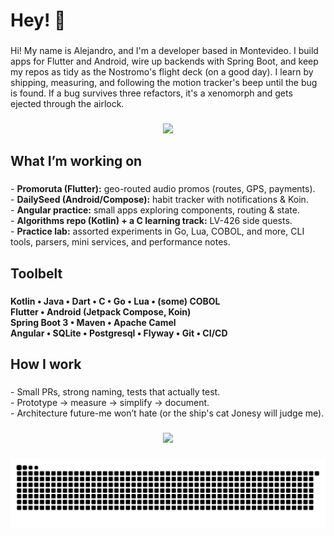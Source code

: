 <h1 align="left">Hey! 👋</h1>

###

<p align="left">Hi! My name is Alejandro, and I'm a developer based in Montevideo. I build apps for Flutter and Android, wire up backends with Spring Boot, and keep my repos as tidy as the Nostromo's flight deck (on a good day). I learn by shipping, measuring, and following the motion tracker's beep until the bug is found. If a bug survives three refactors, it's a xenomorph and gets ejected through the airlock.</p>

###

<div align="center">
  <img height="200" src="https://media1.giphy.com/media/v1.Y2lkPTc5MGI3NjExZ3JidmZ4cDljeHlobTBtOWl3enB2MTR6NXA1MWV0eWk3NmlkNXY1NiZlcD12MV9pbnRlcm5hbF9naWZfYnlfaWQmY3Q9Zw/80nrb7IYNOtxe/giphy.gif"  />
</div>

###

<h2 align="left">What I’m working on</h2>

###

<p align="left">- <strong>Promoruta (Flutter):</strong> geo-routed audio promos (routes, GPS, payments).<br>- <strong>DailySeed (Android/Compose):</strong> habit tracker with notifications & Koin.<br>- <strong>Angular practice:</strong> small apps exploring components, routing & state.<br>- <strong>Algorithms repo (Kotlin) + a C learning track:</strong> LV-426 side quests.<br>- <strong>Practice lab:</strong> assorted experiments in Go, Lua, COBOL, and more, CLI tools, parsers, mini services, and performance notes.</p>

###

<h2 align="left">Toolbelt</h2>

###

<p align="left"><strong> Kotlin • Java • Dart • C • Go • Lua • (some) COBOL<br>Flutter • Android (Jetpack Compose, Koin)<br>Spring Boot 3 • Maven • Apache Camel<br>Angular • SQLite • Postgresql • Flyway • Git • CI/CD</strong></p>

###

<h2 align="left">How I work</h2>

###

<p align="left">- Small PRs, strong naming, tests that actually test.<br>- Prototype → measure → simplify → document.<br>- Architecture future-me won’t hate (or the ship's cat Jonesy will judge me).</p>

###

<div align="center">
  <img height="200" src="https://i.redd.it/jkrnmxz3zgkc1.gif"  />
</div>

###

<img src="https://raw.githubusercontent.com/devstromo/devstromo/output/snake.svg" alt="Snake animation" />

###
